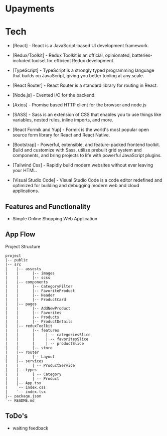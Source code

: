 # Upayments


# Tech

- [React] - React is a JavaScript-based UI development framework.
- [Redux/Toolkit] - Redux Toolkit is an official, opinionated, batteries-included toolset for efficient Redux development.
- [TypeScript] - TypeScript is a strongly typed programming language that builds on JavaScript, giving you better tooling at any scale.
- [React Router] - React Router is a standard library for routing in React.
- [Node.js] - Evented I/O for the backend.
- [Axios] - Promise based HTTP client for the browser and node.js
- [SASS] - Sass is an extension of CSS that enables you to use things like variables, nested rules, inline imports, and more.

- [React Formik and Yup] - Formik is the world's most popular open source form library for React and React Native.
- [Bootstrap] - Powerful, extensible, and feature-packed frontend toolkit. Build and customize with Sass, utilize prebuilt grid system and components, and bring projects to life with powerful JavaScript plugins. 
- [Tailwind Css] - Rapidly build modern websites without ever leaving your HTML.
- [Visual Studio Code] - Visual Studio Code is a code editor redefined and optimized for building and debugging modern web and cloud applications.

## Features and Functionality

- Simple Online Shopping Web Application

## App Flow

Project Structure
```
project
|-- public
|-- src
|    |-- assests
|    |      |-- images
|    |      |-- scss
|    |-- components
|    |      |-- CategoryFilter
|    |      |-- FavoriteProduct
|    |      |-- Header
|    |      |-- ProductCard
|    |-- pages
|    |      |-- AddNewProduct
|    |      |-- Favorites
|    |      |-- Products
|    |      |-- ProductDetails
|    |-- reduxToolkit
|    |      |-- features
|    |      |     | -- categoriesSlice
|    |      |     | -- favoritesSlice
|    |      |     | -- productSlice
|    |      |-- store
|    |-- router
|    |      |-- Layout
|    |-- services
|    |      | -- ProductService
|    |-- types
|    |      | -- Category
|    |      | -- Product
|    |-- App.tsx
|    `-- index.css
|    `-- index.tsx
|-- package.json
`-- README.md
```

## ToDo's

- waiting feedback